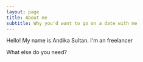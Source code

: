 ```yaml
---
layout: page
title: About me
subtitle: Why you'd want to go on a date with me
---
```


Hello! My name is Andika Sultan. I'm an freelancer  

What else do you need?

